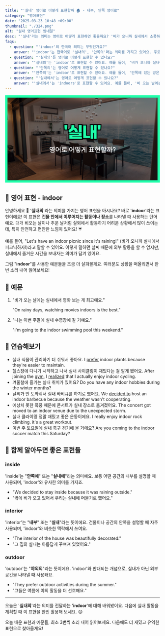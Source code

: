 ```yaml
---
title: "'실내' 영어로 어떻게 표현할까 🏠 - 내부, 안쪽 영어로"
category: "영어표현"
date: "2025-03-23 10:48 +09:00"
thumbnail: "./324.png"
alt: "실내 영어표현 썸네일"
desc: "'실내'라는 의미는 영어로 어떻게 표현하면 좋을까요? '비가 오니까 실내에서 소풍하자!', '비가 오는 날에는 실내에서 영화 보는 게 최고예요.' 등을 영어로 표현하는 법을 배워봅시다. 다양한 예문을 통해서 연습하고 본인의 표현으로 만들어 보세요."
faqs:
  - question: "'indoor'의 한국어 의미는 무엇인가요?"
    answer: "'indoor'는 한국어로 '실내의', '안쪽의'라는 의미를 가지고 있어요. 주로 건물 안에서 이루어지는 활동이나 장소를 나타낼 때 사용합니다."
  - question: "'실내의'를 영어로 어떻게 표현할 수 있나요?"
    answer: "'실내의'는 'indoor'로 표현할 수 있어요. 예를 들어, '비가 오니까 실내에서 소풍하자!'는 'Let's have an indoor picnic since it's raining!'로 말할 수 있어요."
  - question: "'안쪽의'는 영어로 어떻게 표현할 수 있나요?"
    answer: "'안쪽의'는 'indoor'로 표현할 수 있어요. 예를 들어, '안쪽에 있는 방은 따뜻해요'는 'The room indoors is warm'으로 말할 수 있어요."
  - question: "'실내에서'는 영어로 어떻게 표현할 수 있나요?"
    answer: "'실내에서'는 'indoors'로 표현할 수 있어요. 예를 들어, '비 오는 날에는 실내에서 영화 보는 게 최고예요'는 'On rainy days, watching movies indoors is the best'로 표현할 수 있어요."
---
```


![실내 영어표현 썸네일](./324.png)

## 🌟 영어 표현 - indoor

안녕하세요 👋 '**실내의**'라는 의미를 가지는 영어 표현을 아시나요? 바로 '**indoor**'라는 표현이에요! 이 표현은 **건물 안에서 이루어지는 활동이나 장소**를 나타낼 때 사용하는 단어예요. 대개 비오는 날이나 추운 날처럼 실외에서 활동하기 어려운 상황에서 많이 쓰이는데, 특히 안전하고 편안한 느낌이 있어요! ☔️

예를 들어, "Let's have an indoor picnic since it's raining!" (비가 오니까 실내에서 피크닉하자!)라고 말할 수 있어요. 이렇게 말하면 날씨 때문에 외부 활동을 할 수 없지만, 실내에서 즐거운 시간을 보내자는 의미가 담겨 있어요.

그럼 "**indoor**"를 사용한 예문들을 조금 더 살펴볼게요. 여러분도 상황을 떠올리면서 한 번 소리 내어 읽어보세요!

## 📖 예문

1. "비가 오는 날에는 실내에서 영화 보는 게 최고예요."

   "On rainy days, watching movies indoors is the best."

2. "나는 이번 주말에 실내 수영장에 갈 거예요."

   "I'm going to the indoor swimming pool this weekend."

## 💬 연습해보기

<ul data-interactive-list>
  <li data-interactive-item>
    <span data-toggler>실내 식물이 관리하기 더 쉬워서 좋아요.</span>
    <span data-answer>I <a href="/blog/in-english/191.prefer/">prefer</a> indoor plants because they're easier to maintain.</span>
  </li>
  <li data-interactive-item>
    <span data-toggler>헬스장에 다니기 시작하고 나서 실내 사이클링이 재밌다는 걸 알게 됐어요.</span>
    <span data-answer>After joining the <a href="/blog/in-english/431.gym/">gym</a>, I <a href="/blog/in-english/166.realize/">realized</a> that I actually enjoy indoor cycling.</span>
  </li>
  <li data-interactive-item>
    <span data-toggler>겨울철에 즐기는 실내 취미가 있어요?</span>
    <span data-answer>Do you have any indoor hobbies during the winter months?</span>
  </li>
  <li data-interactive-item>
    <span data-toggler>날씨가 안 도와줘서 실내 바비큐를 하기로 했어요.</span>
    <span data-answer>We <a href="/blog/in-english/062.decide-to/">decided to</a> host an indoor barbecue because the weather wasn't cooperating.</span>
  </li>
  <li data-interactive-item>
    <span data-toggler>예상치 못한 폭풍 때문에 콘서트가 실내 장소로 옮겨졌어요.</span>
    <span data-answer>The concert got moved to an indoor venue due to the unexpected storm.</span>
  </li>
  <li data-interactive-item>
    <span data-toggler>실내 클라이밍 정말 재밌고 좋은 운동이에요.</span>
    <span data-answer>I really enjoy indoor rock climbing. it's a great workout.</span>
  </li>
  <li data-interactive-item>
    <span data-toggler>이번 주 토요일에 실내 축구 경기에 올 거에요?</span>
    <span data-answer>Are you coming to the indoor soccer match this Saturday?</span>
  </li>
</ul>

## 🤝 함께 알아두면 좋은 표현들

### inside

'inside'는 "**안쪽에**" 또는 "**실내에**"라는 의미예요. 보통 어떤 공간의 내부를 설명할 때 사용되며, 'indoor'와 유사한 의미를 가지죠.

- "We decided to stay inside because it was raining outside."
- "밖에 비가 오고 있어서 우리는 실내에 머물기로 했어요."

### interior

'interior'는 "**내부**" 또는 "**실내**"라는 뜻이에요. 건물이나 공간의 안쪽을 설명할 때 자주 사용되며, 'indoor'와 비슷한 맥락에서 쓰여요.

- "The interior of the house was beautifully decorated."
- "그 집의 실내는 아름답게 꾸며져 있었어요."

### outdoor

'outdoor'는 "**야외의**"라는 뜻이에요. 'indoor'와 반대되는 개념으로, 실내가 아닌 외부 공간을 나타낼 때 사용돼요.

- "They prefer outdoor activities during the summer."
- "그들은 여름에 야외 활동을 더 선호해요."

---

오늘은 '**실내의**'라는 의미를 전달하는 '**indoor**'에 대해 배워봤어요. 다음에 실내 활동을 계획할 때 이 표현을 한번 활용해 보세요. 😊

오늘 배운 표현과 예문들, 최소 3번씩 소리 내어 읽어보세요. 다음에도 더 재밌고 유익한 표현으로 찾아올게요!
